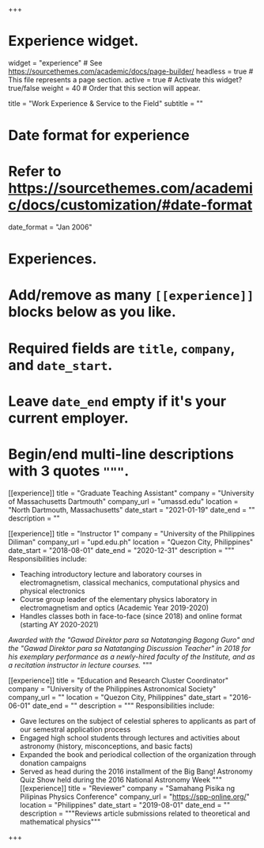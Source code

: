 +++
# Experience widget.
widget = "experience"  # See https://sourcethemes.com/academic/docs/page-builder/
headless = true  # This file represents a page section.
active = true  # Activate this widget? true/false
weight = 40  # Order that this section will appear.

title = "Work Experience & Service to the Field"
subtitle = ""

# Date format for experience
#   Refer to https://sourcethemes.com/academic/docs/customization/#date-format
date_format = "Jan 2006"

# Experiences.
#   Add/remove as many `[[experience]]` blocks below as you like.
#   Required fields are `title`, `company`, and `date_start`.
#   Leave `date_end` empty if it's your current employer.
#   Begin/end multi-line descriptions with 3 quotes `"""`.
[[experience]]
  title = "Graduate Teaching Assistant"
  company = "University of Massachusetts Dartmouth"
  company_url = "umassd.edu"
  location = "North Dartmouth, Massachusetts"
  date_start = "2021-01-19"
  date_end = ""
  description = ""
  
[[experience]]
  title = "Instructor 1"
  company = "University of the Philippines Diliman"
  company_url = "upd.edu.ph"
  location = "Quezon City, Philippines"
  date_start = "2018-08-01"
  date_end = "2020-12-31"
  description = """
  Responsibilities include:
  
  * Teaching introductory lecture and laboratory courses in electromagnetism, classical mechanics, computational physics and physical electronics
  * Course group leader of the elementary physics laboratory in electromagnetism and optics (Academic Year 2019-2020)
  * Handles classes both in face-to-face (since 2018) and online format (starting AY 2020-2021)
 
 
  _Awarded with the "Gawad Direktor para sa Natatanging Bagong Guro" and the "Gawad Direktor para sa Natatanging Discussion Teacher" in 2018 for his exemplary performance as a newly-hired faculty of the Institute, and as a recitation instructor in lecture courses._
  """

[[experience]]
  title = "Education and Research Cluster Coordinator"
  company = "University of the Philippines Astronomical Society"
  company_url = ""
  location = "Quezon City, Philippines"
  date_start = "2016-06-01"
  date_end = ""
  description = """
  Responsibilities include:
  
  * Gave lectures on the subject of celestial spheres to applicants as part of our semestral application process
  * Engaged high school students through lectures and activities about astronomy (history, misconceptions, and basic facts)
  * Expanded the book and periodical collection of the organization through donation campaigns
  * Served as head during the 2016 installment of the Big Bang! Astronomy Quiz Show held during the 2016 National Astronomy Week
  """
[[experience]]
  title = "Reviewer"
  company = "Samahang Pisika ng Pilipinas Physics Conference"
  company_url = "https://spp-online.org/"
  location = "Philippines"
  date_start = "2019-08-01"
  date_end = ""
  description = """Reviews article submissions related to theoretical and mathematical physics"""

+++



